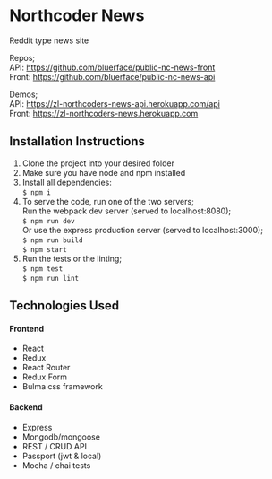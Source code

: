 # Northcoder News

Reddit type news site

Repos;  
API: https://github.com/bluerface/public-nc-news-front  
Front: https://github.com/bluerface/public-nc-news-api

Demos;  
API: https://zl-northcoders-news-api.herokuapp.com/api  
Front: https://zl-northcoders-news.herokuapp.com

## Installation Instructions

1. Clone the project into your desired folder
2. Make sure you have node and npm installed
3. Install all dependencies:  
   `$ npm i`  
4. To serve the code, run one of the two servers;    
   Run the webpack dev server (served to localhost:8080);  
   `$ npm run dev`  
   Or use the express production server (served to localhost:3000);  
   `$ npm run build`  
   `$ npm start`
5. Run the tests or the linting;  
   `$ npm test`  
   `$ npm run lint`

## Technologies Used

#### Frontend
* React
* Redux
* React Router
* Redux Form
* Bulma css framework

#### Backend
* Express
* Mongodb/mongoose
* REST / CRUD API
* Passport (jwt & local)
* Mocha / chai tests
